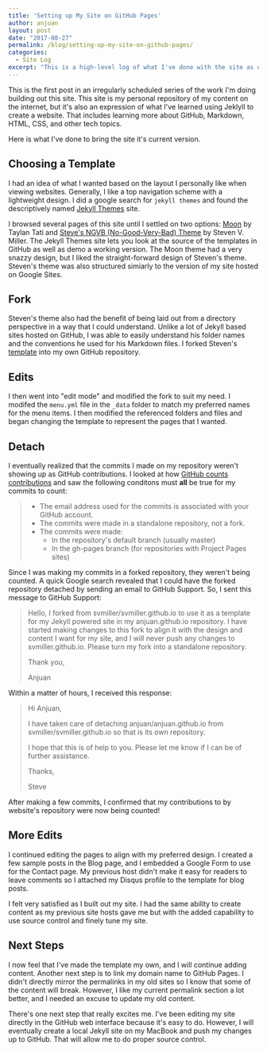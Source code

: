 ```yaml
---
title: 'Setting up My Site on GitHub Pages'
author: anjuan
layout: post
date: "2017-08-27"
permalink: /blog/setting-up-my-site-on-github-pages/
categories:
  - Site Log
excerpt: "This is a high-level log of what I've done with the site as of Sunday, August 27, 2017."
---
```


This is the first post in an irregularly scheduled series of the work I'm doing building out this site. This site is my personal repository of my content on the internet, but it's also an expression of what I've learned using Jeklyll to create a website. That includes learning more about GitHub, Markdown, HTML, CSS, and other tech topics.

Here is what I've done to bring the site it's current version.

## Choosing a Template

I had an idea of what I wanted based on the layout I personally like when viewing websites. Generally, I like a top navigation scheme with a lightweight design. I did a google search for `jekyll themes` and found the descriptively named [Jekyll Themes](http://jekyllthemes.org/) site.

I browsed several pages of this site until I settled on two options: [Moon](http://jekyllthemes.org/themes/moon/) by Taylan Tati and [Steve's NGVB (No-Good-Very-Bad) Theme](http://jekyllthemes.org/themes/svm-ngvb/) by Steven V. Miller. The Jekyll Themes site lets you look at the source of the templates in GitHub as well as demo a working version. The Moon theme had a very snazzy design, but I liked the straight-forward design of Steven's theme. Steven's theme was also structured simiarly to the version of my site hosted on Google Sites. 

## Fork

Steven's theme also had the benefit of being laid out from a directory perspective in a way that I could understand. Unlike a lot of Jekyll based sites hosted on GitHub, I was able to easily understand his folder names and the conventions he used for his Markdown files. I forked Steven's [template](https://github.com/svmiller/steve-ngvb-jekyll-template) into my own GitHub repository.

## Edits

I then went into "edit mode" and modified the fork to suit my need. I modifed the `menu.yml` file in the `_data` folder to match my preferred names for the menu items. I then modified the referenced folders and files and began changing the template to represent the pages that I wanted. 

## Detach

I eventually realized that the commits I made on my repository weren't showing up as GitHub contributions. I looked at how [GitHub counts contributions](https://help.github.com/articles/why-are-my-contributions-not-showing-up-on-my-profile/) and saw the following conditons must **all** be true for my commits to count:

> * The email address used for the commits is associated with your GitHub account.
> * The commits were made in a standalone repository, not a fork.
> * The commits were made:
>   * In the repository's default branch (usually master)
>   * In the gh-pages branch (for repositories with Project Pages sites)

Since I was making my commits in a forked repository, they weren't being counted. A quick Google search revealed that I could have the forked repository detached by sending an email to GitHub Support. So, I sent this message to GitHub Support:

> Hello, I forked from svmiller/svmiller.github.io to use it as a template for my Jekyll powered site in my anjuan.github.io repository. I have started making changes to this fork to align it with the design and content I want for my site, and I will never push any changes to svmiller.github.io. Please turn my fork into a standalone repository.
> 
> Thank you,
> 
> Anjuan  

Within a matter of hours, I received this response:

> Hi Anjuan,
> 
> I have taken care of detaching anjuan/anjuan.github.io from svmiller/svmiller.github.io so that is its own repository.
> 
> I hope that this is of help to you. Please let me know if I can be of further assistance.
> 
> Thanks,
> 
> Steve

After making a few commits, I confirmed that my contributions to by website's repository were now being counted!

## More Edits

I continued editing the pages to align with my preferred design. I created a few sample posts in the Blog page, and I embedded a Google Form to use for the Contact page. My previous host didn't make it easy for readers to leave comments so I attached my Disqus profile to the template for blog posts. 

I felt very satisfied as I built out my site. I had the same ability to create content as my previous site hosts gave me but with the added capability to use source control and finely tune my site.

## Next Steps

I now feel that I've made the template my own, and I will continue adding content. Another next step is to link my domain name to GitHub Pages. I didn't directly mirror the permalinks in my old sites so I know that some of the content will break. However, I like my current permalink section a lot better, and I needed an excuse to update my old content.

There's one next step that really excites me. I've been editing my site directly in the GitHub web interface because it's easy to do. However, I will eventually create a local Jekyll site on my MacBook and push my changes up to GitHub. That will allow me to do proper source control.
